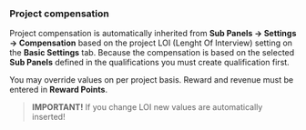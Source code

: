 ### Project compensation

Project compensation is automatically inherited from **Sub Panels -> Settings -> Compensation** based on the project LOI (Lenght Of Interview) setting on the **Basic Settings** tab. Because the compensation is based on the selected **Sub Panels** defined in the qualifications you must create qualification first.

You may override values on per project basis. Reward and revenue must be entered in **Reward Points**.

> **IMPORTANT!** If you change LOI new values are automatically inserted!
